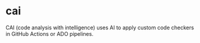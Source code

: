 # cai
CAI (code analysis with intelligence)  uses AI to apply custom code checkers in GitHub Actions or ADO pipelines.
